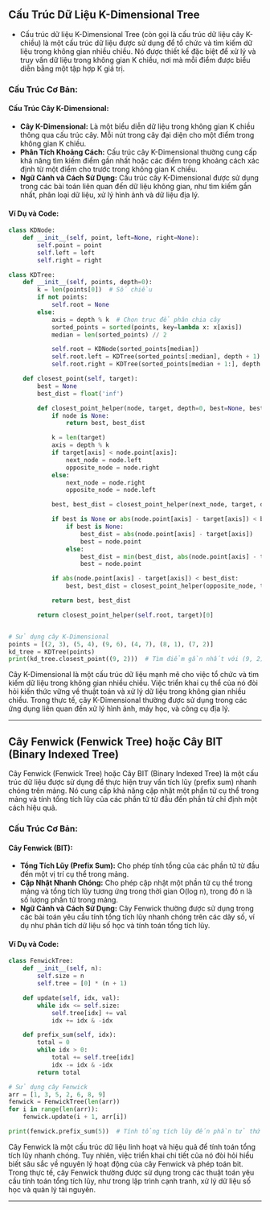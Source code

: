## Cấu Trúc Dữ Liệu K-Dimensional Tree

- Cấu trúc dữ liệu K-Dimensional Tree (còn gọi là cấu trúc dữ liệu cây K-chiều) là một cấu trúc dữ liệu được sử dụng để tổ chức và tìm kiếm dữ liệu trong không gian nhiều chiều. Nó được thiết kế đặc biệt để xử lý và truy vấn dữ liệu trong không gian K chiều, nơi mà mỗi điểm được biểu diễn bằng một tập hợp K giá trị.

### Cấu Trúc Cơ Bản:

#### Cấu Trúc Cây K-Dimensional:

- **Cây K-Dimensional:** Là một biểu diễn dữ liệu trong không gian K chiều thông qua cấu trúc cây. Mỗi nút trong cây đại diện cho một điểm trong không gian K chiều.
- **Phân Tích Khoảng Cách:** Cấu trúc cây K-Dimensional thường cung cấp khả năng tìm kiếm điểm gần nhất hoặc các điểm trong khoảng cách xác định từ một điểm cho trước trong không gian K chiều.
- **Ngữ Cảnh và Cách Sử Dụng:** Cấu trúc cây K-Dimensional được sử dụng trong các bài toán liên quan đến dữ liệu không gian, như tìm kiếm gần nhất, phân loại dữ liệu, xử lý hình ảnh và dữ liệu địa lý.

#### Ví Dụ và Code:

```python
class KDNode:
    def __init__(self, point, left=None, right=None):
        self.point = point
        self.left = left
        self.right = right

class KDTree:
    def __init__(self, points, depth=0):
        k = len(points[0])  # Số chiều
        if not points:
            self.root = None
        else:
            axis = depth % k  # Chọn trục để phân chia cây
            sorted_points = sorted(points, key=lambda x: x[axis])
            median = len(sorted_points) // 2

            self.root = KDNode(sorted_points[median])
            self.root.left = KDTree(sorted_points[:median], depth + 1).root
            self.root.right = KDTree(sorted_points[median + 1:], depth + 1).root

    def closest_point(self, target):
        best = None
        best_dist = float('inf')

        def closest_point_helper(node, target, depth=0, best=None, best_dist=float('inf')):
            if node is None:
                return best, best_dist

            k = len(target)
            axis = depth % k
            if target[axis] < node.point[axis]:
                next_node = node.left
                opposite_node = node.right
            else:
                next_node = node.right
                opposite_node = node.left

            best, best_dist = closest_point_helper(next_node, target, depth + 1, best, best_dist)

            if best is None or abs(node.point[axis] - target[axis]) < best_dist:
                if best is None:
                    best_dist = abs(node.point[axis] - target[axis])
                    best = node.point
                else:
                    best_dist = min(best_dist, abs(node.point[axis] - target[axis]))
                    best = node.point

            if abs(node.point[axis] - target[axis]) < best_dist:
                best, best_dist = closest_point_helper(opposite_node, target, depth + 1, best, best_dist)

            return best, best_dist

        return closest_point_helper(self.root, target)[0]


# Sử dụng cây K-Dimensional
points = [(2, 3), (5, 4), (9, 6), (4, 7), (8, 1), (7, 2)]
kd_tree = KDTree(points)
print(kd_tree.closest_point((9, 2)))  # Tìm điểm gần nhất với (9, 2)
```

Cây K-Dimensional là một cấu trúc dữ liệu mạnh mẽ cho việc tổ chức và tìm kiếm dữ liệu trong không gian nhiều chiều. Việc triển khai cụ thể của nó đòi hỏi kiến thức vững về thuật toán và xử lý dữ liệu trong không gian nhiều chiều. Trong thực tế, cây K-Dimensional thường được sử dụng trong các ứng dụng liên quan đến xử lý hình ảnh, máy học, và công cụ địa lý.

---

## Cây Fenwick (Fenwick Tree) hoặc Cây BIT (Binary Indexed Tree)

Cây Fenwick (Fenwick Tree) hoặc Cây BIT (Binary Indexed Tree) là một cấu trúc dữ liệu được sử dụng để thực hiện truy vấn tích lũy (prefix sum) nhanh chóng trên mảng. Nó cung cấp khả năng cập nhật một phần tử cụ thể trong mảng và tính tổng tích lũy của các phần tử từ đầu đến phần tử chỉ định một cách hiệu quả.

### Cấu Trúc Cơ Bản:

#### Cây Fenwick (BIT):

- **Tổng Tích Lũy (Prefix Sum):** Cho phép tính tổng của các phần tử từ đầu đến một vị trí cụ thể trong mảng.
- **Cập Nhật Nhanh Chóng:** Cho phép cập nhật một phần tử cụ thể trong mảng và tổng tích lũy tương ứng trong thời gian O(log n), trong đó n là số lượng phần tử trong mảng.
- **Ngữ Cảnh và Cách Sử Dụng:** Cây Fenwick thường được sử dụng trong các bài toán yêu cầu tính tổng tích lũy nhanh chóng trên các dãy số, ví dụ như phân tích dữ liệu số học và tính toán tổng tích lũy.

#### Ví Dụ và Code:

```python
class FenwickTree:
    def __init__(self, n):
        self.size = n
        self.tree = [0] * (n + 1)

    def update(self, idx, val):
        while idx <= self.size:
            self.tree[idx] += val
            idx += idx & -idx

    def prefix_sum(self, idx):
        total = 0
        while idx > 0:
            total += self.tree[idx]
            idx -= idx & -idx
        return total

# Sử dụng cây Fenwick
arr = [1, 3, 5, 2, 6, 8, 9]
fenwick = FenwickTree(len(arr))
for i in range(len(arr)):
    fenwick.update(i + 1, arr[i])

print(fenwick.prefix_sum(5))  # Tính tổng tích lũy đến phần tử thứ 5 (1 + 3 + 5 + 2 + 6 = 17)
```

Cây Fenwick là một cấu trúc dữ liệu linh hoạt và hiệu quả để tính toán tổng tích lũy nhanh chóng. Tuy nhiên, việc triển khai chi tiết của nó đòi hỏi hiểu biết sâu sắc về nguyên lý hoạt động của cây Fenwick và phép toán bit. Trong thực tế, cây Fenwick thường được sử dụng trong các thuật toán yêu cầu tính toán tổng tích lũy, như trong lập trình cạnh tranh, xử lý dữ liệu số học và quản lý tài nguyên.

---
